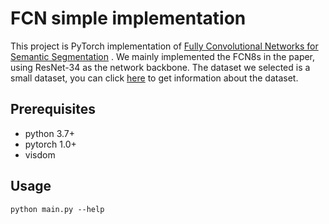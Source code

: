 # FCN simple implementation
This project is PyTorch implementation of [Fully Convolutional Networks for Semantic Segmentation](https://arxiv.org/abs/1411.4038) .
We mainly implemented the FCN8s in the paper, using ResNet-34 as the network backbone. The dataset we selected is a 
small dataset, you can click [here](https://github.com/bat67/pytorch-FCN-easiest-demo#%E6%95%B0%E6%8D%AE%E9%9B%86) to
 get information about the dataset.
 
 ## Prerequisites
 * python 3.7+
 * pytorch 1.0+
 * visdom
 
 
 ## Usage
    python main.py --help
    
